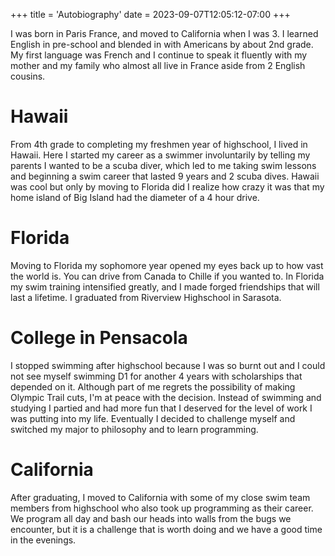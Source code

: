 +++
title = 'Autobiography'
date = 2023-09-07T12:05:12-07:00
+++

I was born in Paris France, and moved to California when I was 3. I learned
English in pre-school and blended in with Americans by about 2nd grade. My
first language was French and I continue to speak it fluently with my mother
and my family who almost all live in France aside from 2 English cousins.

# Hawaii
From 4th grade to completing my freshmen year of highschool, I lived in 
Hawaii. Here I started my career as a swimmer involuntarily by telling 
my parents I wanted to be a scuba diver, which led to me taking swim lessons
and beginning a swim career that lasted 9 years and 2 scuba dives. Hawaii
was cool but only by moving to Florida did I realize how crazy it was that my
home island of Big Island had the diameter of a 4 hour drive. 

# Florida
Moving to Florida my sophomore year opened my eyes back up to how vast the 
world is. You can drive from Canada to Chille if you wanted to. In Florida
my swim training intensified greatly, and I made forged friendships that will
last a lifetime. I graduated from Riverview Highschool in Sarasota. 

# College in Pensacola
I stopped swimming after highschool because I was so burnt out and I could 
not see myself swimming D1 for another 4 years with scholarships that depended
on it. Although part of me regrets the possibility of making Olympic Trail cuts,
I'm at peace with the decision. Instead of swimming and studying I partied
and had more fun that I deserved for the level of work I was putting into my 
life. Eventually I decided to challenge myself and switched my major to 
philosophy and to learn programming. 

# California
After graduating, I moved to California with some of my close swim team members
from highschool who also took up programming as their career. We program all
day and bash our heads into walls from the bugs we encounter, but it is a 
challenge that is worth doing and we have a good time in the evenings. 
